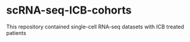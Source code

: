 # scRNA-seq-ICB-cohorts
This repository contained single-cell RNA-seq datasets with ICB treated patients
